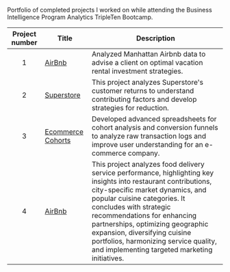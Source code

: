 Portfolio of completed projects I worked on while attending the Business Intelligence Program Analytics TripleTen Bootcamp.

| Project number | Title | Description |
| :-----------: | ----------- |----------- |
| 1| [AirBnb](https://github.com/ivanfuentes0000/data_projects/blob/main/AirBnb%20README.md) | Analyzed Manhattan Airbnb data to advise a client on optimal vacation rental investment strategies. |
| 2| [Superstore](https://github.com/ivanfuentes0000/data_projects/blob/main/SUPERSTORE%20RETURNS%20Project%20README.md) | This project analyzes Superstore's customer returns to understand contributing factors and develop strategies for reduction. |
| 3| [Ecommerce Cohorts](https://github.com/ivanfuentes0000/data_projects/blob/main/Ecommerce%20Cohorts%20Project%20README.md) | Developed advanced spreadsheets for cohort analysis and conversion funnels to analyze raw transaction logs and improve user understanding for an e-commerce company. |
| 4| [AirBnb](https://github.com/ivanfuentes0000/data_projects/blob/main/AirBnb%20README.md) |This project analyzes food delivery service performance, highlighting key insights into restaurant contributions, city-specific market dynamics, and popular cuisine categories. It concludes with strategic recommendations for enhancing partnerships, optimizing geographic expansion, diversifying cuisine portfolios, harmonizing service quality, and implementing targeted marketing initiatives. |

